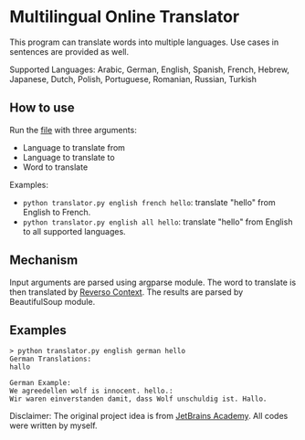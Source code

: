 # Multilingual Online Translator
This program can translate words into multiple languages. Use cases in sentences are provided as well.

Supported Languages: Arabic, German, English, Spanish, French, Hebrew, Japanese, Dutch, Polish, Portuguese, Romanian, Russian, Turkish

## How to use
Run the [file](https://github.com/qilinz/Multilingual-Online-Translator/blob/main/translator.py) with three arguments:
- Language to translate from
- Language to translate to
- Word to translate

Examples:
- `python translator.py english french hello`: translate "hello" from English to French.
- `python translator.py english all hello`: translate "hello" from English to all supported languages.

## Mechanism
Input arguments are parsed using argparse module. The word to translate is then translated by [Reverso Context](https://context.reverso.net/translation). The results are parsed by BeautifulSoup module.

## Examples
``` 
> python translator.py english german hello
German Translations:
hallo

German Example:
We agreedellen wolf is innocent. hello.:
Wir waren einverstanden damit, dass Wolf unschuldig ist. Hallo.
```
Disclaimer: The original project idea is from [JetBrains Academy](https://hyperskill.org/projects/99). All codes were written by myself.